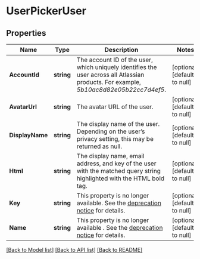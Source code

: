 # UserPickerUser

## Properties
Name | Type | Description | Notes
------------ | ------------- | ------------- | -------------
**AccountId** | **string** | The account ID of the user, which uniquely identifies the user across all Atlassian products. For example, *5b10ac8d82e05b22cc7d4ef5*. | [optional] [default to null]
**AvatarUrl** | **string** | The avatar URL of the user. | [optional] [default to null]
**DisplayName** | **string** | The display name of the user. Depending on the user’s privacy setting, this may be returned as null. | [optional] [default to null]
**Html** | **string** | The display name, email address, and key of the user with the matched query string highlighted with the HTML bold tag. | [optional] [default to null]
**Key** | **string** | This property is no longer available. See the [deprecation notice](https://developer.atlassian.com/cloud/jira/platform/deprecation-notice-user-privacy-api-migration-guide/) for details. | [optional] [default to null]
**Name** | **string** | This property is no longer available . See the [deprecation notice](https://developer.atlassian.com/cloud/jira/platform/deprecation-notice-user-privacy-api-migration-guide/) for details. | [optional] [default to null]

[[Back to Model list]](../README.md#documentation-for-models) [[Back to API list]](../README.md#documentation-for-api-endpoints) [[Back to README]](../README.md)

